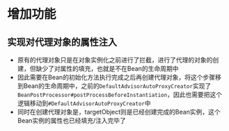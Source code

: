 # 增加功能 
## 实现对代理对象的属性注入
- 原有的代理对象只是在对象实例化之前进行了拦截，进行了代理的对象的创建，但缺少了对属性的填充，也就是不在Bean的生命周期中
- 因此需要在Bean的初始化方法执行完成之后再创建代理对象，将这个步骤移到Bean的生命周期中，之前的`DefaultAdvisorAutoProxyCreator`实现了`BeanPostProcessor#postProcessBeforeInstantiation`，因此也需要把这个逻辑移动到`#DefaultAdvisorAutoProxyCreator`中
- 同时在创建代理对象是，targetObject则是已经创建完成的Bean实例，这个Bean实例的属性也已经填充/注入完毕了
